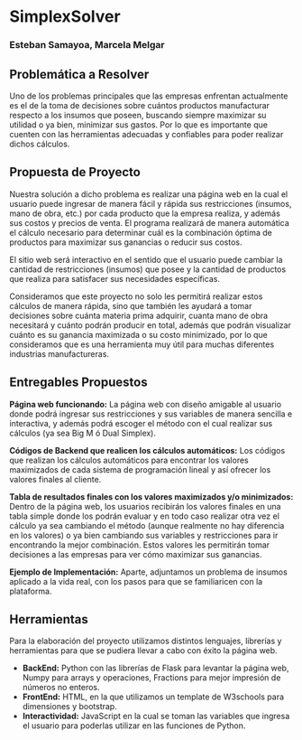 # SimplexSolver
### Esteban Samayoa, Marcela Melgar

## Problemática a Resolver
Uno de los problemas principales que las empresas enfrentan actualmente es el de la toma de decisiones sobre cuántos productos manufacturar respecto a los insumos que poseen, buscando siempre maximizar su utilidad o ya bien, minimizar sus gastos. Por lo que es importante que cuenten con las herramientas adecuadas y confiables para poder realizar dichos cálculos.


## Propuesta de Proyecto
Nuestra solución a dicho problema es realizar una página web en la cual el usuario puede ingresar de manera fácil y rápida sus restricciones (insumos, mano de obra, etc.) por cada producto que la empresa realiza, y además sus costos y precios de venta. El programa realizará de manera automática el cálculo necesario para determinar cuál es la combinación óptima de productos para maximizar sus ganancias o reducir sus costos. 

El sitio web será interactivo en el sentido que el usuario puede cambiar la cantidad de restricciones (insumos) que posee y la cantidad de productos que realiza para satisfacer sus necesidades específicas. 

Consideramos que este proyecto no solo les permitirá realizar estos cálculos de manera rápida, sino que también les ayudará a tomar decisiones sobre cuánta materia prima adquirir, cuanta mano de obra necesitará y cuánto podrán producir en total, además que podrán visualizar cuánto es su ganancia maximizada o su costo minimizado, por lo que consideramos que es una herramienta muy útil para muchas diferentes industrias manufactureras. 


## Entregables Propuestos
**Página web funcionando:** La página web con diseño amigable al usuario donde podrá ingresar sus restricciones y sus variables de manera sencilla e interactiva, y además podrá escoger el método con el cual realizar sus cálculos (ya sea Big M ó Dual Simplex).

**Códigos de Backend que realicen los cálculos automáticos:** Los códigos que realizan los cálculos automáticos para encontrar los valores maximizados de cada sistema de programación lineal y así ofrecer los valores finales al cliente. 

**Tabla de resultados finales con los valores maximizados y/o minimizados:** Dentro de la página web, los usuarios recibirán los valores finales en una tabla simple donde los podrán evaluar y en todo caso realizar otra vez el cálculo ya sea cambiando el método (aunque realmente no hay diferencia en los valores) o ya bien cambiando sus variables y restricciones para ir encontrando la mejor combinación. Estos valores les permitirán tomar decisiones a las empresas para ver cómo maximizar sus ganancias.

**Ejemplo de Implementación:** Aparte, adjuntamos un problema de insumos aplicado a la vida real, con los pasos para que se familiaricen con la plataforma.

## Herramientas
Para la elaboración del proyecto utilizamos distintos lenguajes, librerías y herramientas para que se pudiera llevar a cabo con éxito la página web.
- **BackEnd:** Python con las librerías de Flask para levantar la página web, Numpy para arrays y operaciones, Fractions para mejor impresión de números no enteros.
- **FrontEnd:** HTML, en la que utilizamos un template de W3schools para dimensiones y bootstrap.
- **Interactividad:** JavaScript en la cual se toman las variables que ingresa el usuario para poderlas utilizar en las funciones de Python.
